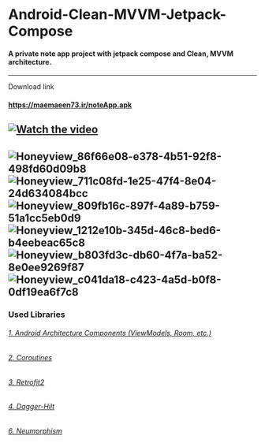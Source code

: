# Android-Clean-MVVM-Jetpack-Compose
#### A private note app project with jetpack compose and Clean, MVVM architecture.
---
Download link
#### https://maemaeen73.ir/noteApp.apk
[![Watch the video](https://i.imgur.com/vKb2F1B.png)](https://youtu.be/XPz3z02lEGE)
---


![Honeyview_86f66e08-e378-4b51-92f8-498fd60d09b8](https://user-images.githubusercontent.com/91757328/208116224-69ba2d3f-60f0-4342-ac6e-57ce0f0d1df0.png)
![Honeyview_711c08fd-1e25-47f4-8e04-24d634084bcc](https://user-images.githubusercontent.com/91757328/208116229-36a20afe-eaa8-4617-856e-6600fae96449.png)
![Honeyview_809fb16c-897f-4a89-b759-51a1cc5eb0d9](https://user-images.githubusercontent.com/91757328/208116241-157de690-7714-4ba7-820f-75f38f5fe7fc.png)
![Honeyview_1212e10b-345d-46c8-bed6-b4eebeac65c8](https://user-images.githubusercontent.com/91757328/208116246-5f2d93bd-bf15-4853-81a4-bc705a13d95a.png)
![Honeyview_b803fd3c-db60-4f7a-ba52-8e0ee9269f87](https://user-images.githubusercontent.com/91757328/208116250-6223d65b-2fc5-4e7b-a450-57910c77f0e6.png)
![Honeyview_c041da18-c423-4a5d-b0f8-0df19ea6f7c8](https://user-images.githubusercontent.com/91757328/208116259-bce0c43b-57bf-4ce7-ac14-6624d0b34981.png)
---
### Used Libraries<br />
###### [1. Android Architecture Components (ViewModels, Room, etc.)](https://developer.android.com/topic/architecture)<br />
###### [2. Coroutines](https://kotlinlang.org/docs/coroutines-overview.html)<br />
###### [3. Retrofit2](https://square.github.io/retrofit/)<br />
###### [4. Dagger-Hilt](https://developer.android.com/training/dependency-injection/hilt-android)<br />
###### [6. Neumorphism](https://github.com/fornewid/neumorphism)
